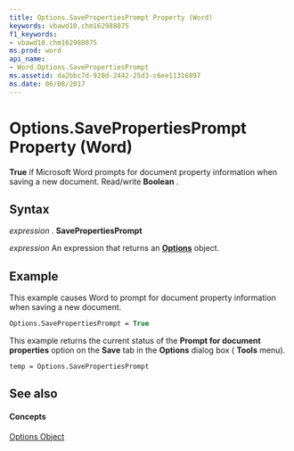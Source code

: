 ```yaml
---
title: Options.SavePropertiesPrompt Property (Word)
keywords: vbawd10.chm162988075
f1_keywords:
- vbawd10.chm162988075
ms.prod: word
api_name:
- Word.Options.SavePropertiesPrompt
ms.assetid: da2bbc7d-920d-2442-25d3-c6ee11316097
ms.date: 06/08/2017
---
```



# Options.SavePropertiesPrompt Property (Word)

 **True** if Microsoft Word prompts for document property information when saving a new document. Read/write **Boolean** .


## Syntax

 _expression_ . **SavePropertiesPrompt**

 _expression_ An expression that returns an **[Options](options-object-word.md)** object.


## Example

This example causes Word to prompt for document property information when saving a new document.


```vb
Options.SavePropertiesPrompt = True
```

This example returns the current status of the  **Prompt for document properties** option on the **Save** tab in the **Options** dialog box ( **Tools** menu).




```
temp = Options.SavePropertiesPrompt
```


## See also


#### Concepts


[Options Object](options-object-word.md)

